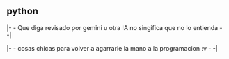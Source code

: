 ## python
|- - Que diga revisado por gemini u otra IA no singifica que no lo entienda - -|

|- - cosas chicas para volver a agarrarle la mano a la programacion :v - -|
